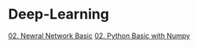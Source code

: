 # Deep-Learning

[02. Newral Network Basic](https://junji64.github.io/Deep-Learning/02.%20Neural%20Network%20Basics-v2.html)
[02. Python Basic with Numpy](https://junji64.github.io/Deep-Learning/02.(Assignment-problem)%20Python%20Basics%20with%20Numpy.html)
